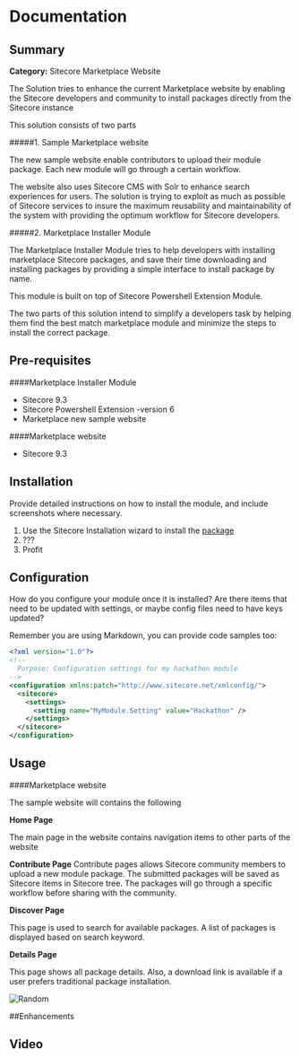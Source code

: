 # Documentation

## Summary

**Category:** Sitecore Marketplace Website

The Solution tries to enhance the current Marketplace website by enabling the Sitecore developers and community to install packages directly from the Sitecore instance 

This solution consists of two parts

#####1. Sample Marketplace website

The new sample website enable contributors to upload their module package. Each new module will go through a certain workflow. 

The website also uses Sitecore CMS with Solr to enhance search experiences for users. The solution is trying to exploit as much as possible of Sitecore services to insure the maximum reusability and maintainability of the system with providing the optimum workflow for Sitecore developers.

#####2. Marketplace Installer Module

The Marketplace Installer Module tries to help developers with installing marketplace Sitecore packages, and save their time downloading and installing packages by providing a simple interface to install package by name.

This module is built on top of Sitecore Powershell Extension Module.

The two parts of this solution intend to simplify a developers task by helping them find the best match marketplace module and minimize the steps to install the correct package.


## Pre-requisites

####Marketplace Installer Module
- Sitecore 9.3 
- Sitecore Powershell Extension -version 6
- Marketplace new sample website

####Marketplace website
- Sitecore 9.3

## Installation

Provide detailed instructions on how to install the module, and include screenshots where necessary.

1. Use the Sitecore Installation wizard to install the [package](#link-to-package)
2. ???
3. Profit

## Configuration

How do you configure your module once it is installed? Are there items that need to be updated with settings, or maybe config files need to have keys updated?

Remember you are using Markdown, you can provide code samples too:

```xml
<?xml version="1.0"?>
<!--
  Purpose: Configuration settings for my hackathon module
-->
<configuration xmlns:patch="http://www.sitecore.net/xmlconfig/">
  <sitecore>
    <settings>
      <setting name="MyModule.Setting" value="Hackathon" />
    </settings>
  </sitecore>
</configuration>
```

## Usage

####Marketplace website

The sample website will contains the following

**Home Page**

The main page in the website contains navigation items to other parts of the website

**Contribute Page**
Contribute pages allows Sitecore community members to upload a new module package. The submitted packages will be saved as Sitecore items in Sitecore tree. The packages will go through a specific workflow before sharing with the community.


**Discover Page**

This page is used to search for available packages.
A list of packages is displayed based on search keyword.


**Details Page**

This page shows all package details. Also, a download link is available if a user prefers traditional package installation. 


![Random](https://placeimg.com/480/240/any "Random")

##Enhancements

## Video


